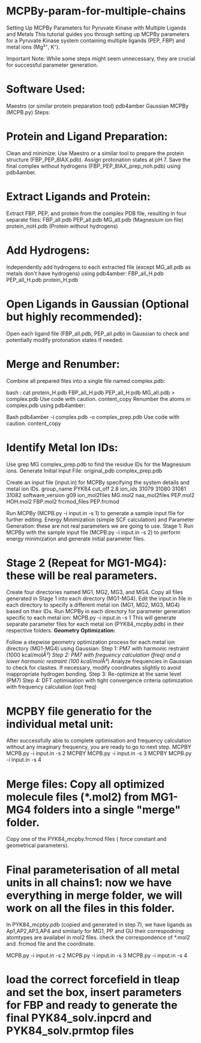 # MCPBy-param-for-multiple-chains
Setting Up MCPBy Parameters for Pyruvate Kinase with Multiple Ligands and Metals
This tutorial guides you through setting up MCPBy parameters for a Pyruvate Kinase system containing multiple ligands (PEP, FBP) and metal ions (Mg²⁺, K⁺).

Important Note: While some steps might seem unnecessary, they are crucial for successful parameter generation.

# Software Used:
Maestro (or similar protein preparation tool)
pdb4amber
Gaussian
MCPBy (MCPB.py)
Steps:
# Protein and Ligand Preparation:
Clean and minimize: Use Maestro or a similar tool to prepare the protein structure (FBP_PEP_8IAX.pdb). Assign protonation states at pH 7. Save the final complex without hydrogens (FBP_PEP_8IAX_prep_noh.pdb) using pdb4amber.

# Extract Ligands and Protein:
Extract FBP, PEP, and protein from the complex PDB file, resulting in four separate files:
FBP_all.pdb
PEP_all.pdb
MG_all.pdb (Magnesium ion file)
protein_noH.pdb (Protein without hydrogens)

# Add Hydrogens:
Independently add hydrogens to each extracted file (except MG_all.pdb as metals don't have hydrogens) using pdb4amber:
FBP_all_H.pdb
PEP_all_H.pdb
protein_H.pdb

# Open Ligands in Gaussian (Optional but highly recommended):
Open each ligand file (FBP_all.pdb, PEP_all.pdb) in Gaussian to check and potentially modify protonation states if needed.


# Merge and Renumber:

Combine all prepared files into a single file named complex.pdb:

bash : cat protein_H.pdb FBP_all_H.pdb PEP_all_H.pdb MG_all.pdb > complex.pdb
Use code with caution.
content_copy
Renumber the atoms in complex.pdb using pdb4amber:

Bash
pdb4amber -i complex.pdb -o complex_prep.pdb
Use code with caution.
content_copy

# Identify Metal Ion IDs:

Use grep MG complex_prep.pdb to find the residue IDs for the Magnesium ions.
Generate Initial Input File:
original_pdb complex_prep.pdb


Create an input file (input.in) for MCPBy specifying the system details and metal ion IDs.
group_name PYK84
cut_off 2.8
ion_ids 31079 31080 31081 31082
software_version g09
ion_mol2files MG.mol2
naa_mol2files PEP.mol2 HOH.mol2 FBP.mol2
frcmod_files PEP.frcmod

Run MCPBy (MCPB.py -i input.in -s 1) to generate a sample input file for further editing.
Energy Minimization (simple SCF calculation) and Parameter Generation: these are not real parameters we are going to use.
Stage 1: Run MCPBy with the sample input file (MCPB.py -i input.in -s 2) to perform energy minimization and generate initial parameter files.

# Stage 2 (Repeat for MG1-MG4): these will be real parameters. 
Create four directories named MG1, MG2, MG3, and MG4.
Copy all files generated in Stage 1 into each directory (MG1-MG4).
Edit the input.in file in each directory to specify a different metal ion (MG1, MG2, MG3, MG4) based on their IDs.
Run MCPBy in each directory for parameter generation specific to each metal ion: MCPB.py -i input.in -s 1
This will generate separate parameter files for each metal ion (PYK84_mcpby.pdb) in their respective folders.
**Geometry Optimization:**

Follow a stepwise geometry optimization process for each metal ion directory (MG1-MG4) using Gaussian:
Step 1: PM7 with harmonic restraint (1000 kcal/mol*Å²)
Step 2: PM7 with frequency calculation (freq) and a lower harmonic restraint (100 kcal/mol*Å²)
Analyze frequencies in Gaussian to check for clashes.
If necessary, modify coordinates slightly to avoid inappropriate hydrogen bonding.
Step 3: Re-optimize at the same level (PM7)
Step 4: DFT optimisation with tight convergence criteria optimization with frequency calculation (opt freq)


# MCPBY file generatio for the individual metal unit:
After successfully able to complete optimisation and frequency calculation without any imaginary frequency, you are ready to go to next step.
MCPBY MCPB.py -i input.in -s 2
MCPBY MCPB.py -i input.in -s 3
MCPBY MCPB.py -i input.in -s 4

# Merge files: Copy all optimized molecule files (*.mol2) from MG1-MG4 folders into a single "merge" folder.
Copy one of the PYK84_mcpby.frcmod files ( force constant and geometrical parameters).

# Final parameterisation of all metal units in all chains1: now we have everything in merge folder, we will work on all the files in this folder.
In PYK84_mcpby.pdb (copied and generated in step 7), we have ligands as Ap1,AP2,AP3,AP4 and similarly for MG1, PP and GU their correspodning atomtypes are availabel in mol2 files. check the correspondence of *.mol2 and .frcmod file and the coordinate.

MCPB.py -i input.in -s 2
MCPB.py -i input.in -s 3
MCPB.py -i input.in -s 4

# load the correct forcefield in tleap and set the box, insert parameters for FBP and ready to generate the final PYK84_solv.inpcrd and PYK84_solv.prmtop files
